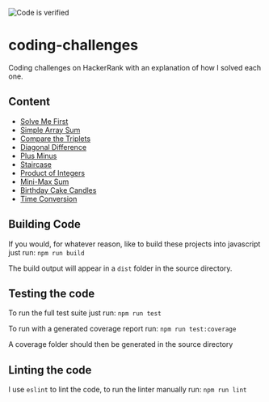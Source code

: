 ![Code is verified](https://github.com/jamesnixon197/coding-challenges/workflows/Code%20verification/badge.svg?branch=main)

# coding-challenges
Coding challenges on HackerRank with an explanation of how I solved each one.

## Content
- [Solve Me First](https://github.com/jamesnixon197/coding-challenges/blob/main/challenges/solve-me-first)
- [Simple Array Sum](https://github.com/jamesnixon197/coding-challenges/blob/main/challenges/simple-array-sum)
- [Compare the Triplets](https://github.com/jamesnixon197/coding-challenges/blob/main/challenges/compare-the-triplets)
- [Diagonal Difference](https://github.com/jamesnixon197/coding-challenges/blob/main/challenges/diagonal-difference)
- [Plus Minus](https://github.com/jamesnixon197/coding-challenges/blob/main/challenges/plus-minus)
- [Staircase](https://github.com/jamesnixon197/coding-challenges/blob/main/challenges/staircase)
- [Product of Integers](https://github.com/jamesnixon197/coding-challenges/blob/main/challenges/product-of-integers)
- [Mini-Max Sum](https://github.com/jamesnixon197/coding-challenges/blob/main/challenges/mini-max-sum)
- [Birthday Cake Candles](https://github.com/jamesnixon197/coding-challenges/blob/main/challenges/birthday-cake-candles)
- [Time Conversion](https://github.com/jamesnixon197/coding-challenges/blob/main/challenges/time-conversion)

## Building Code

If you would, for whatever reason, like to build these projects into javascript just run:
`npm run build`

The build output will appear in a `dist` folder in the source directory.

## Testing the code

To run the full test suite just run:
`npm run test`

To run with a generated coverage report run:
`npm run test:coverage`

A coverage folder should then be generated in the source directory

## Linting the code

I use `eslint` to lint the code, to run the linter manually run:
`npm run lint`

